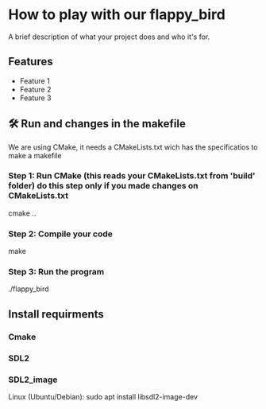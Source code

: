 # How to play with our flappy_bird
A brief description of what your project does and who it's for.

## Features
- Feature 1
- Feature 2
- Feature 3

## 🛠️ Run and changes in the makefile

We are using CMake, it needs a CMakeLists.txt wich has the specificatios to make a makefile

### Step 1: Run CMake (this reads your CMakeLists.txt from 'build' folder) do this step only if you made changes on CMakeLists.txt
cmake ..

### Step 2: Compile your code
make

### Step 3: Run the program
./flappy_bird

## Install requirments

### Cmake

### SDL2

### SDL2_image
Linux (Ubuntu/Debian):
sudo apt install libsdl2-image-dev

